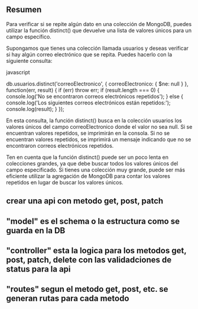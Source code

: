 ## Resumen
Para verificar si se repite algún dato en una colección de MongoDB, puedes utilizar la función distinct() que devuelve una lista de valores únicos para un campo específico.

Supongamos que tienes una colección llamada usuarios y deseas verificar si hay algún correo electrónico que se repita. Puedes hacerlo con la siguiente consulta:

javascript

db.usuarios.distinct('correoElectronico', { correoElectronico: { $ne: null } }, function(err, result) {
  if (err) throw err;
  if (result.length === 0) {
    console.log('No se encontraron correos electrónicos repetidos');
  } else {
    console.log('Los siguientes correos electrónicos están repetidos:');
    console.log(result);
  }
});

En esta consulta, la función distinct() busca en la colección usuarios los valores únicos del campo correoElectronico donde el valor no sea null. Si se encuentran valores repetidos, se imprimirán en la consola. Si no se encuentran valores repetidos, se imprimirá un mensaje indicando que no se encontraron correos electrónicos repetidos.

Ten en cuenta que la función distinct() puede ser un poco lenta en colecciones grandes, ya que debe buscar todos los valores únicos del campo especificado. Si tienes una colección muy grande, puede ser más eficiente utilizar la agregación de MongoDB para contar los valores repetidos en lugar de buscar los valores únicos.

 

 ## crear una api con metodo get, post, patch
 ## "model" es el schema o la estructura como se guarda en la DB
 ## "controller" esta la logica para los metodos get, post, patch, delete con las validadciones de status para la api
 ## "routes" segun el metodo get, post, etc. se generan rutas para cada metodo
 ##
 ##
 ##
 ##
 ##
 ##
 ##
 ##
 ##
 ##
 ##
 ##
 ##
 ##
 ## 